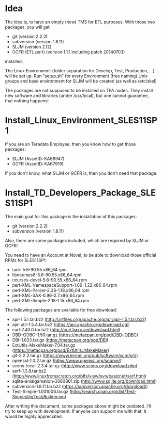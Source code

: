 Idea
====
The idea is, to have an empty (new) TMS for ETL purposes.
With those two packages, you will get

* git (version 2.2.2)
* subversion (version 1.8.11)
* SLJM (version 2.12)
* GCFR (ETL part) (version 1.1.1 including patch 20140703)

installed.

The Linux Environment (folder separation for Develop, Test, Production, ...)
will be set up. Run "setup.sh" for every Environment (free naming)
Unix groups and base environment for SLJM will be created (as well as /etc/skel)

The packages are not supposed to be installed on TPA nodes.
They install new software and libraries (under /usr/local), but one cannot
guarantee, that nothing happens!

Install_Linux_Environment_SLES11SP1
===================================
If you are an Teradata Employee, then you know how to get those packages:
* SLJM (AssetID: KA66947)
* GCFR (AssetID: KA67919)

If you don't know, what SLJM or GCFR is, then you don't need that package.

Install_TD_Developers_Package_SLES11SP1
=======================================
The main goal for this package is the installation of this packages:
* git (version 2.2.2)
* subversion (version 1.8.11)

Also, there are some packages included, which are required by SLJM or GCFR!

You need to have an Account at Novel, to be able to download those official RPMs for SLES11SP1:

* tack-5.6-90.55.x86_64.rpm
* libncurses6-5.6-90.55.x86_64.rpm
* ncurses-devel-5.6-90.55.x86_64.rpm
* perl-XML-NamespaceSupport-1.09-1.22.x86_64.rpm
* perl-XML-Parser-2.36-1.18.x86_64.rpm
* perl-XML-SAX-0.96-2.7.x86_64.rpm
* perl-XML-Simple-2.18-1.15.x86_64.rpm

The following packages are available for free download:

* apr-1.5.1.tar.bz2 (http://artfiles.org/apache.org/apr/apr-1.5.1.tar.bz2)
* apr-util-1.5.4.tar.bz2 (https://apr.apache.org/download.cgi)
* curl-7.40.0.tar.bz2 (http://curl.haxx.se/download.html)
* DBD-ODBC-1.50.tar.gz (https://metacpan.org/pod/DBD::ODBC)
* DBI-1.633.tar.gz (https://metacpan.org/pod/DBI)
* ExtUtils-MakeMaker-7.04.tar.gz (https://metacpan.org/pod/ExtUtils::MakeMaker)
* git-2.2.2.tar.gz (https://www.kernel.org/pub/software/scm/git/)
* openssl-1.0.2.tar.gz (https://www.openssl.org/source/)
* scons-local-2.3.4.tar.gz (http://www.scons.org/download.php)
* serf-1.3.8.tar.bz2 (http://www.linuxfromscratch.org/blfs/view/svn/basicnet/serf.html)
* sqlite-amalgamation-3080801.zip (http://www.sqlite.org/download.html)
* subversion-1.8.11.tar.bz2 (https://subversion.apache.org/download/)
* Test-Simple-1.001006.tar.gz (http://search.cpan.org/dist/Test-Simple/lib/Test/Builder.pm)

After writing this document, some packages above might be outdated.
I'll try to keep up with development. If anyone can support me with that, it would be highly appreciated.
